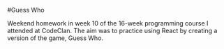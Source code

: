 #Guess Who

Weekend homework in week 10 of the 16-week programming course I attended at CodeClan. The aim was to practice using React by creating a version of the game, Guess Who.
